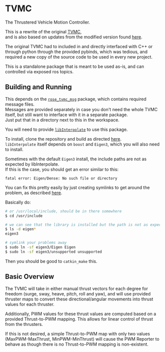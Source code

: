 # TVMC

The Thrustered Vehicle Motion Controller.

This is a rewrite of the original [TVMC](https://github.com/auvsocietyiiitdm/thrustered_vehicle_motioncontroller.git),    
and is also based on updates from the modified version found [here](https://github.com/Phantom140204/thrustered_vehicle_motioncontroller).

The original TVMC had to included in and directly interfaced with C++ or through python through the provided pybinds, which was tedious, and required a new copy of the source code to be used in every new project.

This is a standalone package that is meant to be used as-is, and can controlled via exposed ros topics.

## Building and Running

This depends on the [`rose_tvmc_msg`](https://github.com/weakit/rose-tvmc-msg) package, which contains required message files.    
Messages are provided separately in case you don't need the whole TVMC itself, but still want to interface with it in a separate package.    
Just put that in a directory next to this in the workspace.

You will need to provide [`libInterpolate`](https://github.com/CD3/libInterpolate) to use this package.

To install, clone the repository and build as directed [here](https://github.com/CD3/libInterpolate#cmake).   
`libInterpolate` itself depends on `boost` and `Eigen3`, which you will also need to install.

Sometimes with the default `Eigen3` install, the include paths are not as expected by libInterpolate.   
If this is the case, you should get an error similar to this:
```
fatal error: Eigen/Dense: No such file or directory
```
You can fix this pretty easily by just creating symlinks to get around the problem, as described [here](https://stackoverflow.com/a/25537967).

Basically do:

```bash
# or /usr/local/include, should be in there somewhere
$ cd /usr/include  

# we can see that the library is installed but the path is not as expected
$ ls -d eigen*
eigen3

# symlink your problems away
$ sudo ln -sf eigen3/Eigen Eigen
$ sudo ln -sf eigen3/unsupported unsupported
```

Then you should be good to ```catkin_make``` this.

## Basic Overview

The TVMC will take in either manual thrust vectors for each degree for freedom (surge, sway, heave, pitch, roll and yaw), and will use provided thruster maps to convert these directional/angular movements into thrust values for each thruster.

Additionally, PWM values for these thrust values are computed based on a provided Thrust-to-PWM mapping. This allows for linear control of thrust from the thrusters.

If this is not desired, a simple Thrust-to-PWM map with only two values (MaxPWM-MaxThrust, MinPWM-MinThrust) will cause the PWM Reporter to behave as though there is no Thrust-to-PWM mapping is non-existent.
